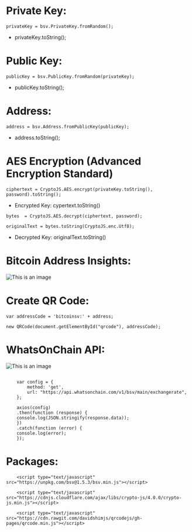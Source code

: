 # Private Key:
```
privateKey = bsv.PrivateKey.fromRandom();
```
- privateKey.toString();

# Public Key:
```
publicKey = bsv.PublicKey.fromRandom(privateKey);
```
- publicKey.toString(); 

# Address:
```
address = bsv.Address.fromPublicKey(publicKey);
```
- address.toString();

# AES Encryption (Advanced Encryption Standard)
```
ciphertext = CryptoJS.AES.encrypt(privateKey.toString(), password).toString();
```
- Encrypted Key: cypertext.toString()
```
bytes  = CryptoJS.AES.decrypt(ciphertext, password);
```
```
originalText = bytes.toString(CryptoJS.enc.Utf8);
```
- Decrypted Key: originalText.toString() 

# Bitcoin Address Insights:

![This is an image](https://i.pinimg.com/originals/4a/f0/c9/4af0c988a05e3607a6dfe6a49c2c4b45.png)

# Create QR Code: 

```
var addressCode = 'bitcoinsv:' + address;

new QRCode(document.getElementById("qrcode"), addressCode);

```

# WhatsOnChain API:

![This is an image](https://i.pinimg.com/originals/11/37/1f/11371f9875d8db91a66bc29aafee88ca.png)


```

    var config = {
        method: 'get',
        url: "https://api.whatsonchain.com/v1/bsv/main/exchangerate",
    };

    axios(config)
    .then(function (response) {
    console.log(JSON.stringify(response.data));
    })
    .catch(function (error) {
    console.log(error);
    });

```


# Packages:

```
    <script type="text/javascript" src="https://unpkg.com/bsv@1.5.3/bsv.min.js"></script>

    <script type="text/javascript" src="https://cdnjs.cloudflare.com/ajax/libs/crypto-js/4.0.0/crypto-js.min.js"></script>
    
    <script type="text/javascript" src="https://cdn.rawgit.com/davidshimjs/qrcodejs/gh-pages/qrcode.min.js"></script>

```
